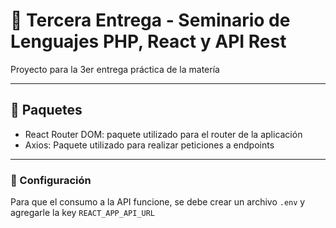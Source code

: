 # 🐘 Tercera Entrega - Seminario de Lenguajes PHP, React y API Rest

Proyecto para la 3er entrega práctica de la matería

---
## 🔩 Paquetes
* React Router DOM: paquete utilizado para el router de la aplicación
* Axios: Paquete utilizado para realizar peticiones a endpoints
---
### 🔧 Configuración
Para que el consumo a la API funcione, se debe crear un archivo `.env` y agregarle la key `REACT_APP_API_URL`
